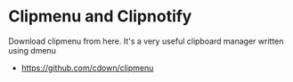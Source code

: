# Clipmenu and Clipnotify
Download clipmenu from here. It's a very useful clipboard manager written using dmenu
- https://github.com/cdown/clipmenu

